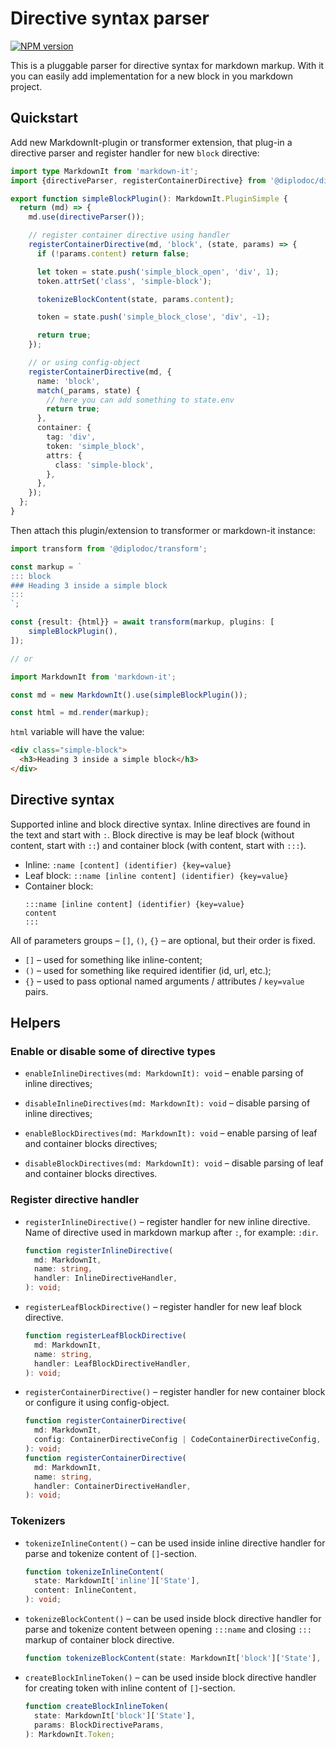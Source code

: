 # Directive syntax parser

[![NPM version](https://img.shields.io/npm/v/@diplodoc/directive.svg?style=flat)](https://www.npmjs.org/package/@diplodoc/directive)

This is a pluggable parser for directive syntax for markdown markup. With it you can easily add implementation for a new block in you markdown project.

## Quickstart

Add new MarkdownIt-plugin or transformer extension, that plug-in a directive parser and register handler for new `block` directive:

```ts
import type MarkdownIt from 'markdown-it';
import {directiveParser, registerContainerDirective} from '@diplodoc/directive';

export function simpleBlockPlugin(): MarkdownIt.PluginSimple {
  return (md) => {
    md.use(directiveParser());

    // register container directive using handler
    registerContainerDirective(md, 'block', (state, params) => {
      if (!params.content) return false;

      let token = state.push('simple_block_open', 'div', 1);
      token.attrSet('class', 'simple-block');

      tokenizeBlockContent(state, params.content);

      token = state.push('simple_block_close', 'div', -1);

      return true;
    });

    // or using config-object
    registerContainerDirective(md, {
      name: 'block',
      match(_params, state) {
        // here you can add something to state.env
        return true;
      },
      container: {
        tag: 'div',
        token: 'simple_block',
        attrs: {
          class: 'simple-block',
        },
      },
    });
  };
}
```

Then attach this plugin/extension to transformer or markdown-it instance:

```ts
import transform from '@diplodoc/transform';

const markup = `
::: block
### Heading 3 inside a simple block
:::
`;

const {result: {html}} = await transform(markup, plugins: [
    simpleBlockPlugin(),
]);

// or

import MarkdownIt from 'markdown-it';

const md = new MarkdownIt().use(simpleBlockPlugin());

const html = md.render(markup);
```

`html` variable will have the value:

```html
<div class="simple-block">
  <h3>Heading 3 inside a simple block</h3>
</div>
```

## Directive syntax

Supported inline and block directive syntax. Inline directives are found in the text and start with `:`. Block directive is may be leaf block (without content, start with `::`) and container block (with content, start with `:::`).

- Inline: `:name [content] (identifier) {key=value}`
- Leaf block: `::name [inline content] (identifier) {key=value}`
- Container block:
  ```
  :::name [inline content] (identifier) {key=value}
  content
  :::
  ```

All of parameters groups – `[]`, `()`, `{}` – are optional, but their order is fixed.

- `[]` – used for something like inline-content;
- `()` – used for something like required identifier (id, url, etc.);
- `{}` – used to pass optional named arguments / attributes / `key=value` pairs.

## Helpers

### Enable or disable some of directive types

- `enableInlineDirectives(md: MarkdownIt): void` – enable parsing of inline directives;

- `disableInlineDirectives(md: MarkdownIt): void` – disable parsing of inline directives;

- `enableBlockDirectives(md: MarkdownIt): void` – enable parsing of leaf and container blocks directives;

- `disableBlockDirectives(md: MarkdownIt): void` – disable parsing of leaf and container blocks directives.

### Register directive handler

- `registerInlineDirective()` – register handler for new inline directive. Name of directive used in markdown markup after `:`, for example: `:dir`.

  ```ts
  function registerInlineDirective(
    md: MarkdownIt,
    name: string,
    handler: InlineDirectiveHandler,
  ): void;
  ```

- `registerLeafBlockDirective()` – register handler for new leaf block directive.

  ```ts
  function registerLeafBlockDirective(
    md: MarkdownIt,
    name: string,
    handler: LeafBlockDirectiveHandler,
  ): void;
  ```

- `registerContainerDirective()` – register handler for new container block or configure it using config-object.
  ```ts
  function registerContainerDirective(
    md: MarkdownIt,
    config: ContainerDirectiveConfig | CodeContainerDirectiveConfig,
  ): void;
  function registerContainerDirective(
    md: MarkdownIt,
    name: string,
    handler: ContainerDirectiveHandler,
  ): void;
  ```

### Tokenizers

- `tokenizeInlineContent()` – can be used inside inline directive handler for parse and tokenize content of `[]`-section.

  ```ts
  function tokenizeInlineContent(
    state: MarkdownIt['inline']['State'],
    content: InlineContent,
  ): void;
  ```

- `tokenizeBlockContent()` – can be used inside block directive handler for parse and tokenize content between opening `:::name` and closing `:::` markup of container block directive.

  ```ts
  function tokenizeBlockContent(state: MarkdownIt['block']['State'], content: BlockContent): void;
  ```

- `createBlockInlineToken()` – can be used inside block directive handler for creating token with inline content of `[]`-section.

  ```ts
  function createBlockInlineToken(
    state: MarkdownIt['block']['State'],
    params: BlockDirectiveParams,
  ): MarkdownIt.Token;
  ```
